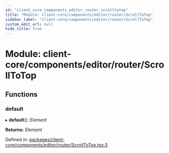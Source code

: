 ```yaml
---
id: "client_core_components_editor_router_scrolltotop"
title: "Module: client-core/components/editor/router/ScrollToTop"
sidebar_label: "client-core/components/editor/router/ScrollToTop"
custom_edit_url: null
hide_title: true
---
```


# Module: client-core/components/editor/router/ScrollToTop

## Functions

### default

▸ **default**(): *Element*

**Returns:** *Element*

Defined in: [packages/client-core/components/editor/router/ScrollToTop.tsx:3](https://github.com/xr3ngine/xr3ngine/blob/9d253dc38/packages/client-core/components/editor/router/ScrollToTop.tsx#L3)
